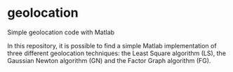 # geolocation
Simple geolocation code with Matlab

In this repository, it is possible to find a simple Matlab implementation of three different geolocation techniques: the Least Square algorithm (LS), the Gaussian Newton algorithm (GN) and the Factor Graph algorithm (FG).

